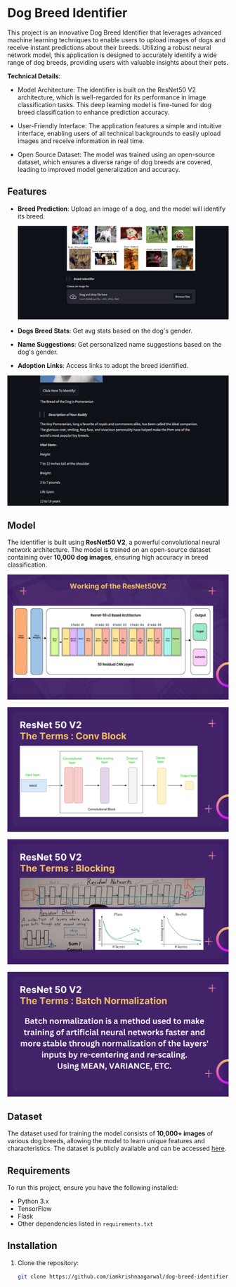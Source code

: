 # Dog Breed Identifier

This project is an innovative Dog Breed Identifier that leverages advanced machine learning techniques to enable users to upload images of dogs and receive instant predictions about their breeds. Utilizing a robust neural network model, this application is designed to accurately identify a wide range of dog breeds, providing users with valuable insights about their pets.

**Technical Details**:

- Model Architecture: The identifier is built on the ResNet50 V2 architecture, which is well-regarded for its performance in image classification tasks. This deep learning model is fine-tuned for dog breed classification to enhance prediction accuracy.

- User-Friendly Interface: The application features a simple and intuitive interface, enabling users of all technical backgrounds to easily upload images and receive information in real time.

- Open Source Dataset: The model was trained using an open-source dataset, which ensures a diverse range of dog breeds are covered, leading to improved model generalization and accuracy.


## Features

- **Breed Prediction**: Upload an image of a dog, and the model will identify its breed.

   ![Dog Breed Identifier](img.png)

- **Dogs Breed Stats**: Get avg stats based on the dog's gender.
- **Name Suggestions**: Get personalized name suggestions based on the dog's gender.
- **Adoption Links**: Access links to adopt the breed identified.


 ![Dog Breed Identifier](img2.png)



## Model

The identifier is built using **ResNet50 V2**, a powerful convolutional neural network architecture. The model is trained on an open-source dataset containing over **10,000 dog images**, ensuring high accuracy in breed classification.

![Dog Breed Identifier](res1.jpg)

![Dog Breed Identifier](res2.jpg)

![Dog Breed Identifier](res3.jpg)
   
![Dog Breed Identifier](res4.jpg)

 
 

## Dataset

The dataset used for training the model consists of **10,000+ images** of various dog breeds, allowing the model to learn unique features and characteristics. The dataset is publicly available and can be accessed [here]([https://www.kaggle.com/datasets/dilakshanchandrasena/dog-breed-classification](https://www.kaggle.com/competitions/dog-breed-identification/data)).

## Requirements

To run this project, ensure you have the following installed:

- Python 3.x
- TensorFlow
- Flask
- Other dependencies listed in `requirements.txt`

## Installation

1. Clone the repository:

   ```bash
   git clone https://github.com/iamkrishnaagarwal/dog-breed-identifier.git
